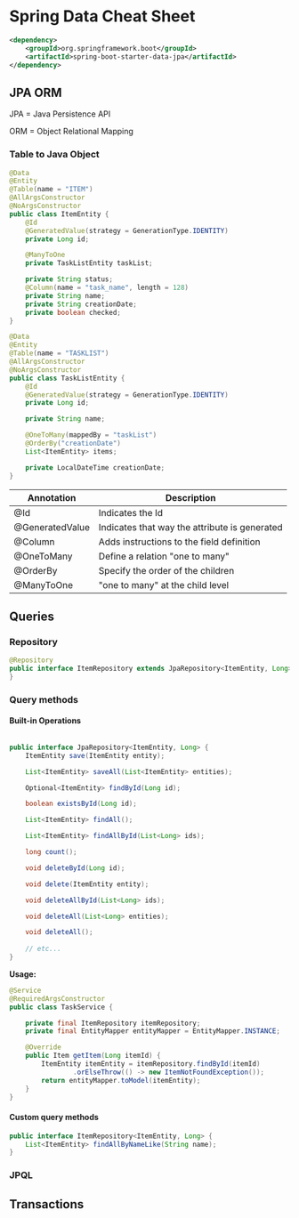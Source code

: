 # Spring Data Cheat Sheet

```xml
<dependency>
	<groupId>org.springframework.boot</groupId>
	<artifactId>spring-boot-starter-data-jpa</artifactId>
</dependency>
```

## JPA ORM
JPA = Java Persistence API

ORM = Object Relational Mapping

### Table to Java Object

```java
@Data
@Entity
@Table(name = "ITEM")
@AllArgsConstructor
@NoArgsConstructor
public class ItemEntity {
    @Id
    @GeneratedValue(strategy = GenerationType.IDENTITY)
    private Long id;

    @ManyToOne
    private TaskListEntity taskList;

    private String status;
	@Column(name = "task_name", length = 128)
    private String name;
    private String creationDate;
    private boolean checked;
}
```

```java
@Data
@Entity
@Table(name = "TASKLIST")
@AllArgsConstructor
@NoArgsConstructor
public class TaskListEntity {
    @Id
    @GeneratedValue(strategy = GenerationType.IDENTITY)
    private Long id;

    private String name;

    @OneToMany(mappedBy = "taskList")
    @OrderBy("creationDate")
    List<ItemEntity> items;

    private LocalDateTime creationDate;
}
```

| Annotation      | Description                                   |
|-----------------|-----------------------------------------------|
| @Id             | Indicates the Id                              |
| @GeneratedValue | Indicates that way the attribute is generated |
| @Column         | Adds instructions to the field definition     |
| @OneToMany      | Define a relation "one to many"               |
| @OrderBy        | Specify the order of the children             |
| @ManyToOne      | "one to many" at the child level              |


## Queries

### Repository

```java
@Repository
public interface ItemRepository extends JpaRepository<ItemEntity, Long> {
}
```

### Query methods

#### Built-in Operations

```java

public interface JpaRepository<ItemEntity, Long> {
	ItemEntity save(ItemEntity entity);

	List<ItemEntity> saveAll(List<ItemEntity> entities);

	Optional<ItemEntity> findById(Long id);

	boolean existsById(Long id);

	List<ItemEntity> findAll();

	List<ItemEntity> findAllById(List<Long> ids);

	long count();

	void deleteById(Long id);

	void delete(ItemEntity entity);

	void deleteAllById(List<Long> ids);

	void deleteAll(List<Long> entities);

	void deleteAll();
	
	// etc...
}
```

**Usage:**
```java
@Service
@RequiredArgsConstructor
public class TaskService {

    private final ItemRepository itemRepository;
    private final EntityMapper entityMapper = EntityMapper.INSTANCE;

    @Override
    public Item getItem(Long itemId) {
        ItemEntity itemEntity = itemRepository.findById(itemId)
				.orElseThrow(() -> new ItemNotFoundException());
        return entityMapper.toModel(itemEntity);
    }
}
```

#### Custom query methods

```java
public interface ItemRepository<ItemEntity, Long> {
	List<ItemEntity> findAllByNameLike(String name);
}
```

### JPQL

## Transactions